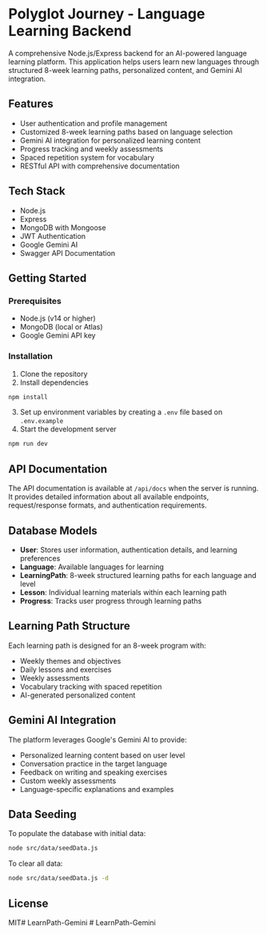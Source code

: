 # Polyglot Journey - Language Learning Backend

A comprehensive Node.js/Express backend for an AI-powered language learning platform. This application helps users learn new languages through structured 8-week learning paths, personalized content, and Gemini AI integration.

## Features

- User authentication and profile management
- Customized 8-week learning paths based on language selection
- Gemini AI integration for personalized learning content
- Progress tracking and weekly assessments
- Spaced repetition system for vocabulary
- RESTful API with comprehensive documentation

## Tech Stack

- Node.js
- Express
- MongoDB with Mongoose
- JWT Authentication
- Google Gemini AI
- Swagger API Documentation

## Getting Started

### Prerequisites

- Node.js (v14 or higher)
- MongoDB (local or Atlas)
- Google Gemini API key

### Installation

1. Clone the repository
2. Install dependencies

```bash
npm install
```

3. Set up environment variables by creating a `.env` file based on `.env.example`
4. Start the development server

```bash
npm run dev
```

## API Documentation

The API documentation is available at `/api/docs` when the server is running. It provides detailed information about all available endpoints, request/response formats, and authentication requirements.

## Database Models

- **User**: Stores user information, authentication details, and learning preferences
- **Language**: Available languages for learning
- **LearningPath**: 8-week structured learning paths for each language and level
- **Lesson**: Individual learning materials within each learning path
- **Progress**: Tracks user progress through learning paths

## Learning Path Structure

Each learning path is designed for an 8-week program with:

- Weekly themes and objectives
- Daily lessons and exercises
- Weekly assessments
- Vocabulary tracking with spaced repetition
- AI-generated personalized content

## Gemini AI Integration

The platform leverages Google's Gemini AI to provide:

- Personalized learning content based on user level
- Conversation practice in the target language
- Feedback on writing and speaking exercises
- Custom weekly assessments
- Language-specific explanations and examples

## Data Seeding

To populate the database with initial data:

```bash
node src/data/seedData.js
```

To clear all data:

```bash
node src/data/seedData.js -d
```

## License

MIT#   L e a r n P a t h - G e m i n i  
 # LearnPath-Gemini
